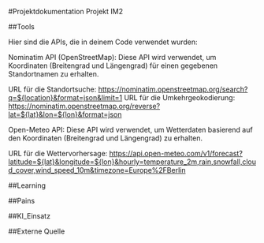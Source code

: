 #Projektdokumentation Projekt IM2

##Tools

Hier sind die APIs, die in deinem Code verwendet wurden:

Nominatim API (OpenStreetMap): Diese API wird verwendet, um Koordinaten (Breitengrad und Längengrad) für einen gegebenen Standortnamen zu erhalten.

URL für die Standortsuche: https://nominatim.openstreetmap.org/search?q=${location}&format=json&limit=1
URL für die Umkehrgeokodierung: https://nominatim.openstreetmap.org/reverse?lat=${lat}&lon=${lon}&format=json

Open-Meteo API: Diese API wird verwendet, um Wetterdaten basierend auf den Koordinaten (Breitengrad und Längengrad) zu erhalten.

URL für die Wettervorhersage: https://api.open-meteo.com/v1/forecast?latitude=${lat}&longitude=${lon}&hourly=temperature_2m,rain,snowfall,cloud_cover,wind_speed_10m&timezone=Europe%2FBerlin


##Learning

##Pains

##KI_Einsatz

##Externe Quelle


